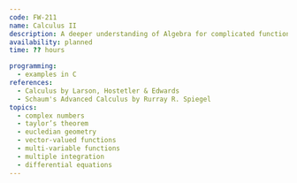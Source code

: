 ```yaml
---
code: FW-211
name: Calculus II
description: A deeper understanding of Algebra for complicated functions.
availability: planned
time: ?? hours

programming:
  - examples in C
references:
  - Calculus by Larson, Hostetler & Edwards
  - Schaum's Advanced Calculus by Rurray R. Spiegel
topics:
  - complex numbers
  - taylor’s theorem
  - eucledian geometry
  - vector-valued functions
  - multi-variable functions
  - multiple integration
  - differential equations
---
```

